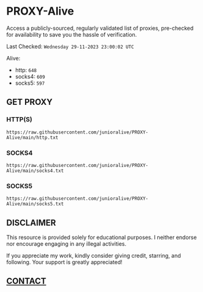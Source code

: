 # PROXY-Alive

Access a publicly-sourced, regularly validated list of proxies, pre-checked for availability to save you the hassle of verification.

Last Checked: `Wednesday 29-11-2023 23:00:02 UTC`

Alive:
- http: `648`
- socks4: `609`
- socks5: `597`

## GET PROXY

### HTTP(S)

```https://raw.githubusercontent.com/junioralive/PROXY-Alive/main/http.txt```

### SOCKS4

```https://raw.githubusercontent.com/junioralive/PROXY-Alive/main/socks4.txt```

### SOCKS5

```https://raw.githubusercontent.com/junioralive/PROXY-Alive/main/socks5.txt```

## DISCLAIMER

This resource is provided solely for educational purposes. I neither endorse nor encourage engaging in any illegal activities.

If you appreciate my work, kindly consider giving credit, starring, and following. Your support is greatly appreciated! 

## [CONTACT](https://t.me/TheJuniorAlive)

